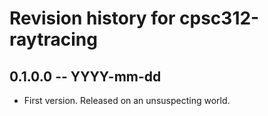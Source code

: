 # Revision history for cpsc312-raytracing

## 0.1.0.0 -- YYYY-mm-dd

* First version. Released on an unsuspecting world.
